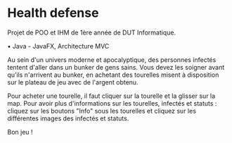 # Health defense
Projet de POO et IHM de 1ère année de DUT Informatique.

• Java - JavaFX, Architecture MVC

Au sein d'un univers moderne et apocalyptique, des personnes infectés tentent d'aller dans un bunker de gens sains.
Vous devez les soigner avant qu’ils n'arrivent au bunker, en achetant des tourelles misent à disposition sur le plateau de jeu avec de l'argent obtenu.

Pour acheter une tourelle, il faut cliquer sur la tourelle et la glisser sur la map.
Pour avoir plus d'informations sur les tourelles, infectés et statuts : cliquez sur les boutons "Info" sous les tourelles et cliquez sur les différentes images des infectés et statuts.

Bon jeu !
